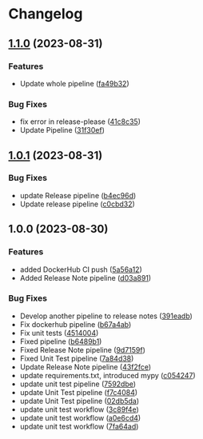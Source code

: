 # Changelog

## [1.1.0](https://github.com/flexer89/Beerify-API/compare/v1.0.1...v1.1.0) (2023-08-31)


### Features

* Update whole pipeline ([fa49b32](https://github.com/flexer89/Beerify-API/commit/fa49b32b9570e594c96bfc62eb77c0d901c0fa85))


### Bug Fixes

* fix error in release-please ([41c8c35](https://github.com/flexer89/Beerify-API/commit/41c8c35a7c21ceaad38440f9d72593014820987b))
* Update Pipeline ([31f30ef](https://github.com/flexer89/Beerify-API/commit/31f30ef732b481bf0a0a5e98e4d6721919d626f4))

## [1.0.1](https://github.com/flexer89/Beerify-API/compare/v1.0.0...v1.0.1) (2023-08-31)


### Bug Fixes

* update Release pipeline ([b4ec96d](https://github.com/flexer89/Beerify-API/commit/b4ec96dbdd98fb9956cd1d279af5b0be11ae4f14))
* Update release pipeline ([c0cbd32](https://github.com/flexer89/Beerify-API/commit/c0cbd32e9b37caf5a0b63b9b5c3c35d11615567f))

## 1.0.0 (2023-08-30)


### Features

* added DockerHub CI push ([5a56a12](https://github.com/flexer89/Beerify-API/commit/5a56a12e422ec1fa0a8fb681bc1f5a8a0e201e33))
* Added Release Note pipeline ([d03a891](https://github.com/flexer89/Beerify-API/commit/d03a8916284bc37ca76a794f93d856afd3522f1f))


### Bug Fixes

* Develop another pipeline to release notes ([391eadb](https://github.com/flexer89/Beerify-API/commit/391eadbd68509c497fb20f16d58b81c14ff10ce2))
* Fix dockerhub pipeline ([b67a4ab](https://github.com/flexer89/Beerify-API/commit/b67a4ab8c464113edc4cec8bbaa48af82640e9c9))
* Fix unit tests ([4514004](https://github.com/flexer89/Beerify-API/commit/4514004646498ed8eab75fd4045dfdeaf6c10dbe))
* Fixed pipeline ([b6489b1](https://github.com/flexer89/Beerify-API/commit/b6489b16d6475afedbb982d4035dbbccfdaba1a0))
* Fixed Release Note pipeline ([9d7159f](https://github.com/flexer89/Beerify-API/commit/9d7159f7b8efec62f349ea8a5552ee5bbff5aaf7))
* Fixed Unit Test pipeline ([7a84d38](https://github.com/flexer89/Beerify-API/commit/7a84d38a024d9b7354de9079334a27cab662b9f5))
* Update Release Note pipeline ([43f2fce](https://github.com/flexer89/Beerify-API/commit/43f2fcefaf131dd1d09247fc4f719706c373056c))
* update requirements.txt, introduced mypy ([c054247](https://github.com/flexer89/Beerify-API/commit/c0542477595fdae93a72fc742b5a63f2644e7123))
* update unit test pipeline ([7592dbe](https://github.com/flexer89/Beerify-API/commit/7592dbe2f4fd8fbace7fd967104ec8e246cf8b1a))
* update Unit Test pipeline ([f7c4084](https://github.com/flexer89/Beerify-API/commit/f7c4084a22ee80b5abd4185fc37b4ce294dda866))
* update Unit Test pipeline ([02db5da](https://github.com/flexer89/Beerify-API/commit/02db5dab81b8d49ae2cc7594a35bbc601b92db6c))
* update unit test workflow ([3c89f4e](https://github.com/flexer89/Beerify-API/commit/3c89f4e2812d512f3c77e1f9c42fb7f93ac648e3))
* update unit test workflow ([a0e6cd4](https://github.com/flexer89/Beerify-API/commit/a0e6cd4080f720f930f7fd930af9b83821e96eb3))
* update unit test workflow ([7fa64ad](https://github.com/flexer89/Beerify-API/commit/7fa64ad8167338f2e0409532afa05b4434a43af7))
